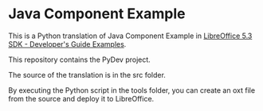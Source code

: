 # Java Component Example

This is a Python translation of Java Component Example in <a href="http://api.libreoffice.org/examples/DevelopersGuide/examples.html#Components">LibreOffice 5.3 SDK - Developer's Guide Examples</a>.

This repository contains the PyDev project.

The source of the translation is in the src folder.

By executing the Python script in the tools folder, you can create an oxt file from the source and deploy it to LibreOffice.
